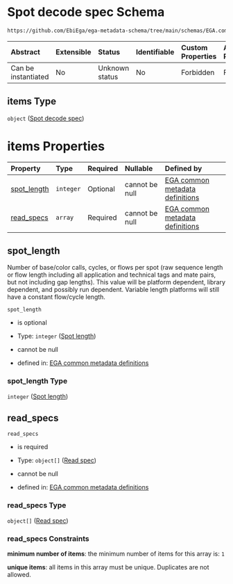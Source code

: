 # Spot decode spec Schema

```txt
https://github.com/EbiEga/ega-metadata-schema/tree/main/schemas/EGA.common-definitions.json#/definitions/spot_descriptor/items
```



| Abstract            | Extensible | Status         | Identifiable | Custom Properties | Additional Properties | Access Restrictions | Defined In                                                                                           |
| :------------------ | :--------- | :------------- | :----------- | :---------------- | :-------------------- | :------------------ | :--------------------------------------------------------------------------------------------------- |
| Can be instantiated | No         | Unknown status | No           | Forbidden         | Forbidden             | none                | [EGA.common-definitions.json\*](../../../schemas/EGA.common-definitions.json "open original schema") |

## items Type

`object` ([Spot decode spec](ega-12-definitions-spot-descriptor-spot-decode-spec.md))

# items Properties

| Property                     | Type      | Required | Nullable       | Defined by                                                                                                                                                                                                                                                               |
| :--------------------------- | :-------- | :------- | :------------- | :----------------------------------------------------------------------------------------------------------------------------------------------------------------------------------------------------------------------------------------------------------------------- |
| [spot\_length](#spot_length) | `integer` | Optional | cannot be null | [EGA common metadata definitions](ega-12-definitions-spot-descriptor-spot-decode-spec-properties-spot-length.md "https://github.com/EbiEga/ega-metadata-schema/tree/main/schemas/EGA.common-definitions.json#/definitions/spot_descriptor/items/properties/spot_length") |
| [read\_specs](#read_specs)   | `array`   | Required | cannot be null | [EGA common metadata definitions](ega-12-definitions-spot-descriptor-spot-decode-spec-properties-read-specs.md "https://github.com/EbiEga/ega-metadata-schema/tree/main/schemas/EGA.common-definitions.json#/definitions/spot_descriptor/items/properties/read_specs")   |

## spot\_length

Number of base/color calls, cycles, or flows per spot (raw sequence length or flow length including all application and technical tags and mate pairs, but not including gap lengths). This value will be platform dependent, library dependent, and possibly run dependent. Variable length platforms will still have a constant flow/cycle length.

`spot_length`

*   is optional

*   Type: `integer` ([Spot length](ega-12-definitions-spot-descriptor-spot-decode-spec-properties-spot-length.md))

*   cannot be null

*   defined in: [EGA common metadata definitions](ega-12-definitions-spot-descriptor-spot-decode-spec-properties-spot-length.md "https://github.com/EbiEga/ega-metadata-schema/tree/main/schemas/EGA.common-definitions.json#/definitions/spot_descriptor/items/properties/spot_length")

### spot\_length Type

`integer` ([Spot length](ega-12-definitions-spot-descriptor-spot-decode-spec-properties-spot-length.md))

## read\_specs



`read_specs`

*   is required

*   Type: `object[]` ([Read spec](ega-12-definitions-spot-descriptor-spot-decode-spec-properties-read-specs-read-spec.md))

*   cannot be null

*   defined in: [EGA common metadata definitions](ega-12-definitions-spot-descriptor-spot-decode-spec-properties-read-specs.md "https://github.com/EbiEga/ega-metadata-schema/tree/main/schemas/EGA.common-definitions.json#/definitions/spot_descriptor/items/properties/read_specs")

### read\_specs Type

`object[]` ([Read spec](ega-12-definitions-spot-descriptor-spot-decode-spec-properties-read-specs-read-spec.md))

### read\_specs Constraints

**minimum number of items**: the minimum number of items for this array is: `1`

**unique items**: all items in this array must be unique. Duplicates are not allowed.
